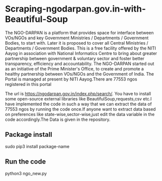 # Scraping-ngodarpan.gov.in-with-Beautiful-Soup
The NGO-DARPAN is a platform that provides space for interface between VOs/NGOs and key Government Ministries / Departments / Government Bodies, to start with. Later it is proposed to cover all Central Ministries / Departments / Government Bodies.
This is a free facility offered by the NITI Aayog in association with National Informatics Centre to bring about greater partnership between government & voluntary sector and foster better transparency, efficiency and accountability.
The NGO-DARPAN started out as an initiative of the Prime Minister's Office, to create and promote a healthy partnership between VOs/NGOs and the Government of India. The Portal is managed at present by NITI Aayog.There are 77553 ngos registered in this portal 

The url is https://ngodarpan.gov.in/index.php/search/. You have to install some open-source external libraries like BeautifulSoup,requests,csv etc.I have implemented the code in such a way that we can extract the data of 77553 ngos by running the code once.If anyone want to extract data based on preferences like state-wise,sector-wise,just edit the data variable in the code accordingly.The Data is given in the repository.

## Package install
sudo pip3 install package-name

## Run the code
python3 ngo_new.py
